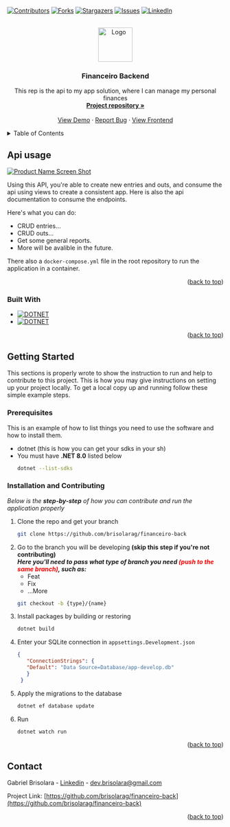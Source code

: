 ﻿<a id="readme-top"></a>


[![Contributors][contributors-shield]][contributors-url]
[![Forks][forks-shield]][forks-url]
[![Stargazers][stars-shield]][stars-url]
[![Issues][issues-shield]][issues-url]
[![LinkedIn][linkedin-shield]][linkedin-url]



<!-- PROJECT LOGO -->
<br />
<div align="center">
  <a href="https://github.com/othneildrew/Best-README-Template">
    <img src="images/logo.png" alt="Logo" width="80" height="80">
  </a>

<h3 align="center">Financeiro Backend</h3>

  <p align="center">
    This rep is the api to my app solution, where I can manage my personal finances
    <br />
    <a href="https://github.com/othneildrew/Best-README-Template"><strong>Project repository »</strong></a>
    <br />
    <br />
    <a href="https://github.com/othneildrew/Best-README-Template">View Demo</a>
    ·
    <a href="https://github.com/othneildrew/Best-README-Template/issues/new?labels=bug&template=bug-report---.md">Report Bug</a>
    ·
    <a href="https://github.com/othneildrew/Best-README-Template/issues/new?labels=enhancement&template=feature-request---.md">View Frontend</a>
  </p>
</div>



<!-- TABLE OF CONTENTS -->
<details>
  <summary>Table of Contents</summary>
  <ol>
    <li>
      <a href="#about-the-project">About The Project</a>
      <ul>
        <li><a href="#built-with">Built With</a></li>
      </ul>
    </li>
    <li>
      <a href="#getting-started">Getting Started</a>
      <ul>
        <li><a href="#prerequisites">Prerequisites</a></li>
        <li><a href="#installation">Installation</a></li>
      </ul>
    </li>
    <li><a href="#usage">Usage</a></li>
    <li><a href="#roadmap">Roadmap</a></li>
    <li><a href="#contributing">Contributing</a></li>
    <li><a href="#license">License</a></li>
    <li><a href="#contact">Contact</a></li>
    <li><a href="#acknowledgments">Acknowledgments</a></li>
  </ol>
</details>



<!-- ABOUT THE PROJECT -->
## Api usage

[![Product Name Screen Shot][product-screenshot]](https://example.com)

Using this API, you're able to create new entries and outs, and consume the api using views to create a consistent app. Here is also the api documentation to consume the endpoints.

Here's what you can do:
* CRUD entries...
* CRUD outs...
* Get some general reports.
* More will be avalible in the future.

There also a `docker-compose.yml` file in the root repository to run the application in a container.

<p align="right">(<a href="#readme-top">back to top</a>)</p>



### Built With
* [![DOTNET][DOTNET8]][DOTNET8-url]
* [![DOTNET][EFCORE8]][EFCORE8-url]

<p align="right">(<a href="#readme-top">back to top</a>)</p>


<!-- GETTING STARTED -->
## Getting Started

This sections is properly wrote to show the instruction to run and help to contribute to this project.
This is how you may give instructions on setting up your project locally.
To get a local copy up and running follow these simple example steps.

### Prerequisites

This is an example of how to list things you need to use the software and how to install them.
* dotnet (this is how you can get your sdks in your sh)
* You must have **.NET 8.0** listed below
  ```sh
  dotnet --list-sdks
  ```

### Installation and Contributing

_Below is the **step-by-step** of how you can contribute and run the application properly_

1. Clone the repo and get your branch
   ```sh
   git clone https://github.com/brisolarag/financeiro-back
   ```
2. Go to the branch you will be developing **(skip this step if you're not contributing)**
<br>_**Here you'll need to pass what type of branch you need <span style="color:red">(push to the same branch)</span>, such as:**_
   - Feat
   - Fix
   - ...More
    ```sh
    git checkout -b {type}/{name}
      ```
3. Install packages by building or restoring
   ```sh
   dotnet build
   ```
4. Enter your SQLite connection in `appsettings.Development.json`
   ```json
   {
      "ConnectionStrings": {
      "Default": "Data Source=Database/app-develop.db"
      }
    }
   ```
5. Apply the migrations to the database
    ```sh
   dotnet ef database update
    ```
6. Run
    ```sh
   dotnet watch run
    ```
<p align="right">(<a href="#readme-top">back to top</a>)</p>





<!-- CONTACT -->
## Contact

Gabriel Brisolara - [Linkedin](https://www.linkedin.com/in/gabriel-brisolara/) - dev.brisolara@gmail.com

Project Link: [https://github.com/brisolarag/financeiro-back](https://github.com/brisolarag/financeiro-back)

<p align="right">(<a href="#readme-top">back to top</a>)</p>





<!-- MARKDOWN LINKS & IMAGES -->
<!-- https://www.markdownguide.org/basic-syntax/#reference-style-links -->
[contributors-shield]: https://img.shields.io/github/contributors/othneildrew/Best-README-Template.svg?style=for-the-badge
[contributors-url]: https://github.com/brisolarag/financeiro-back/graphs/contributors

[forks-shield]: https://img.shields.io/github/forks/othneildrew/Best-README-Template.svg?style=for-the-badge
[forks-url]: https://github.com/brisolarag/financeiro-back/network/members

[stars-shield]: https://img.shields.io/github/stars/othneildrew/Best-README-Template.svg?style=for-the-badge
[stars-url]: https://github.com/brisolarag/financeiro-back/stargazers

[issues-shield]: https://img.shields.io/github/issues/othneildrew/Best-README-Template.svg?style=for-the-badge
[issues-url]: https://github.com/brisolarag/financeiro-back/issues

[linkedin-shield]: https://img.shields.io/badge/-LinkedIn-black.svg?style=for-the-badge&logo=linkedin&colorB=555
[linkedin-url]: https://www.linkedin.com/in/gabriel-brisolara/

[product-screenshot]: images/screenshot.png

[DOTNET8]: https://img.shields.io/badge/.NET-8.0-blue
[DOTNET8-url]: https://dotnet.microsoft.com/pt-br/lue
[EFCORE8]: https://img.shields.io/badge/.EFCORE-8.0-red
[EFCORE8-url]: https://learn.microsoft.com/pt-br/ef/core/
[Angular.io]: https://img.shields.io/badge/Angular-DD0031?style=for-the-badge&logo=angular&logoColor=white
[Angular-url]: https://angular.io/